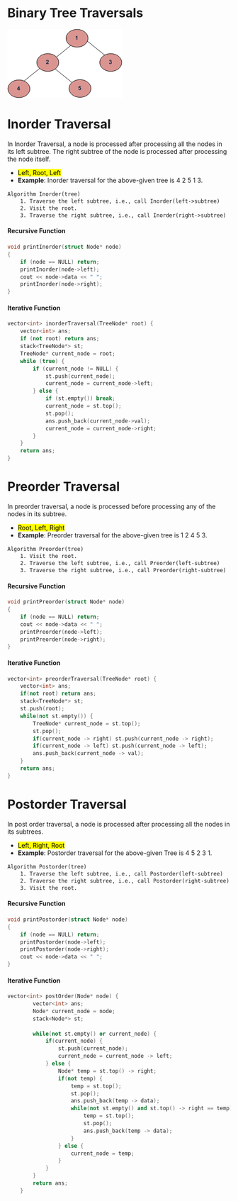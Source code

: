 # Binary Tree Traversals

![Binary Tree Traversal Example](/assets/images/Binary-Tree-Traversal.png)

# Inorder Traversal
In Inorder Traversal, a node is processed after processing all the nodes in its left subtree. The right subtree of the node is processed after processing the node itself.
- <mark class="hltr-yellow">Left, Root, Left</mark>
- **Example**: Inorder traversal for the above-given tree is 4 2 5 1 3.
```pseudocode
Algorithm Inorder(tree)
	1. Traverse the left subtree, i.e., call Inorder(left->subtree)
	2. Visit the root.
	3. Traverse the right subtree, i.e., call Inorder(right->subtree)
```

#### Recursive Function
```cpp
void printInorder(struct Node* node)
{
    if (node == NULL) return;
    printInorder(node->left);
    cout << node->data << " ";
    printInorder(node->right);
}

```
#### Iterative Function
```cpp
vector<int> inorderTraversal(TreeNode* root) {
	vector<int> ans;
	if (not root) return ans;
	stack<TreeNode*> st;
	TreeNode* current_node = root;
	while (true) {
		if (current_node != NULL) {
			st.push(current_node);
			current_node = current_node->left;
		} else {
			if (st.empty()) break;
			current_node = st.top();
			st.pop();
			ans.push_back(current_node->val);
			current_node = current_node->right;
		}
	}
	return ans;
}

```

# Preorder Traversal
In preorder traversal, a node is processed before processing any of the nodes in its subtree.
- <mark class="hltr-yellow">Root, Left, Right</mark>
- **Example**: Preorder traversal for the above-given tree is 1 2 4 5 3.
```pseudocode
Algorithm Preorder(tree)
	1. Visit the root.
	2. Traverse the left subtree, i.e., call Preorder(left-subtree)
	3. Traverse the right subtree, i.e., call Preorder(right-subtree)
```

#### Recursive Function
```cpp
void printPreorder(struct Node* node)
{
    if (node == NULL) return;
    cout << node->data << " ";
    printPreorder(node->left); 
    printPreorder(node->right);
} 
```
#### Iterative Function
```cpp
vector<int> preorderTraversal(TreeNode* root) {
	vector<int> ans;
	if(not root) return ans;
	stack<TreeNode*> st;
	st.push(root);
	while(not st.empty()) {
		TreeNode* current_node = st.top();
		st.pop();
		if(current_node -> right) st.push(current_node -> right);
		if(current_node -> left) st.push(current_node -> left);
		ans.push_back(current_node -> val);
	}
	return ans;
}

```
# Postorder Traversal
In post order traversal, a node is processed after processing all the nodes in its subtrees.
- <mark class="hltr-yellow">Left, Right, Root</mark>
- **Example**: Postorder traversal for the above-given Tree is 4 5 2 3 1.
```pseudocode
Algorithm Postorder(tree)
    1. Traverse the left subtree, i.e., call Postorder(left-subtree)
    2. Traverse the right subtree, i.e., call Postorder(right-subtree)
    3. Visit the root.
```

#### Recursive Function
```cpp
void printPostorder(struct Node* node)
{
    if (node == NULL) return;
    printPostorder(node->left);
    printPostorder(node->right);
    cout << node->data << " ";
}
```
#### Iterative Function
```cpp
vector<int> postOrder(Node* node) {
        vector<int> ans;
        Node* current_node = node;
        stack<Node*> st;
        
        while(not st.empty() or current_node) {
            if(current_node) {
                st.push(current_node);
                current_node = current_node -> left;
            } else {
                Node* temp = st.top() -> right;
                if(not temp) {
                    temp = st.top();
                    st.pop();
                    ans.push_back(temp -> data);
                    while(not st.empty() and st.top() -> right == temp) {
                        temp = st.top();
                        st.pop();
                        ans.push_back(temp -> data);
                    }
                } else {
                    current_node = temp;
                }
            }
        }
        return ans;
    }
```
